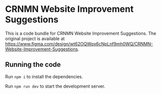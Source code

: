 
  # CRNMN Website Improvement Suggestions

  This is a code bundle for CRNMN Website Improvement Suggestions. The original project is available at https://www.figma.com/design/wt62OQWqx6cNpLnf9mh0WQ/CRNMN-Website-Improvement-Suggestions.

  ## Running the code

  Run `npm i` to install the dependencies.

  Run `npm run dev` to start the development server.
  